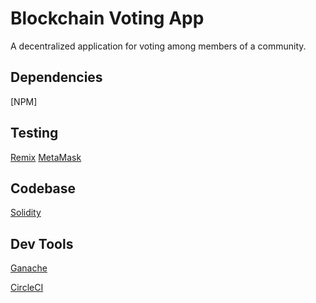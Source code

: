 
# Blockchain Voting App

A decentralized application for voting among members of a community.

## Dependencies

[NPM]


## Testing

[Remix](https://remix.ethereum.org/)
[MetaMask](https://docs.metamask.io/)

## Codebase
[Solidity](https://www.notion.so/Code-Reviews-da5cb79d58f64b299a7a10fd3eccedf6)


## Dev Tools

[Ganache](https://www.trufflesuite.com/ganache)



[CircleCI](https://www.notion.so/CircleCI-50bc33c4a7d246479731146fa80e6a8f)
